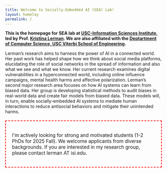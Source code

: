 ```yaml
---
title: Welcome to Socially-Embedded AI (SEA) Lab!
layout: homelay
permalink: /
---
```


**This is the homepage for SEA lab at <a target="blank" href="https://www.isi.edu/">USC-Information Sciences Institute</a>, led by Prof. <a target="blank" href="https://www.isi.edu/people-lerman/">Kristina Lerman</a>. We are also affiliated with the  <a target="blank" href="https://www.cs.usc.edu/">Deptartment of Computer Science, USC Viterbi School of Engineering</a>.**

Lerman’s research aims to harness the power of AI in a connected world. Her past work has helped shape how we think about social media platforms, elucidating the role of social networks in the spread of information and also what we see and what we know. Her current research examines digital vulnerabilities in a hyperconnected world, including online influence campaigns, mental health harms and affective polarization. Lerman’s second major research area focuses  on how AI systems can learn from biased data. Her group is developing statistical methods to audit biases in real-world data and create fair models from biased data. These models will, in turn, enable socially-embedded AI systems to mediate human interactions to reduce antisocial behaviors and mitigate their unintended harms.

<div class="phd-call" style="border: 2px dashed #ff0000; padding: 20px; margin: 20px 0;">
  <p style="font-size: 1.1em;">
    I'm actively looking for strong and motivated students (1-2 PhDs for 2025 Fall). We welcome applicants from diverse backgrounds. If you are interested in my research group, please contact lerman AT isi.edu.
  </p>
</div>
